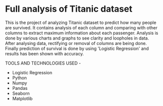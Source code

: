 # Full analysis of Titanic dataset
This is the project of analyzing Titanic dataset to predict how many people are survived. It contains analysis of each column and comparing with other columns to extract maximum information about each passenger. Analysis is done by various charts and graphs to see clarity and loopholes in data. After analysing data, rectifying or removal of columns are being done. Finally prediction of survival is done by using 'Logistic Regression' and results has been shown with accuracy.

TOOLS AND TECHNOLOGIES USED -
- Logistic Regression
- Python
- Numpy
- Pandas
- Seaborn
- Matplotlib
